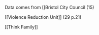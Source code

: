 Data comes from [[Bristol City Council (15)

[[Violence Reduction Unit]] (29 p.21)

[[Think Family]]